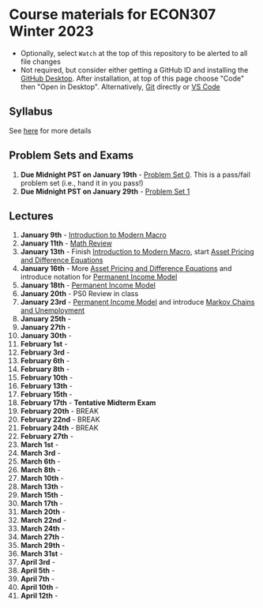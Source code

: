 # Course materials for ECON307 Winter 2023
- Optionally, select `Watch` at the top of this repository to be alerted to all file changes
- Not required, but consider either getting a GitHub ID and installing the [GitHub Desktop](https://desktop.github.com/).  After installation, at top of this page choose "Code" then "Open in Desktop".  Alternatively, [Git](https://git-scm.com/downloads) directly or [VS Code](https://docs.microsoft.com/en-us/azure/developer/javascript/how-to/with-visual-studio-code/clone-github-repository?tabs=create-repo-command-palette%2Cinitialize-repo-activity-bar%2Ccreate-branch-command-palette%2Ccommit-changes-command-palette%2Cpush-command-palette)

## Syllabus
See [here](syllabus.md) for more details

## Problem Sets and Exams

1. **Due Midnight PST on January 19th** - [Problem Set 0](/problem_sets/problem_set_0.pdf). This is a pass/fail problem set (i.e., hand it in you pass!)
2. **Due Midnight PST on January 29th** - [Problem Set 1](/problem_sets/problem_set_1.pdf)

<!--
1. **Due Midnight PST on January 30th** - [Problem Set 1](/problem_sets/problem_set_1.pdf)
2. **Due Midnight PST on February 8th** - [Problem Set 2](/problem_sets/problem_set_2.pdf)
3. **Due Midnight PST on February 15th** - [Problem Set 3](/problem_sets/problem_set_3.pdf)
4. [Midterm Practice Problems](/problem_sets/midterm_practice_problems.pdf)
5. **February 18th** - Midterm Exam 12:15-2:15 in IONA 167
6. **Due Midnight PST on March 13th** - [Problem Set 4](/problem_sets/problem_set_4.pdf)
7. **Due Midnight PST on March 27th** - [Problem Set 5](/problem_sets/problem_set_5.pdf)
8. **Due Midnight PST on April 10th** - [Problem Set 6](/problem_sets/problem_set_6.pdf).  Grading is pass/fail on this one.
9.  [Final Practice Problems](/problem_sets/final_practice_problems.pdf)
-->

## Lectures
1. **January 9th** - [Introduction to Modern Macro](/lecture_notes/intro_to_modern_macro.pdf)
2. **January 11th** - [Math Review](/lecture_notes/math_review.pdf)
3. **January 13th** - Finish [Introduction to Modern Macro](/lecture_notes/intro_to_modern_macro.pdf), start [Asset Pricing and Difference Equations](/lecture_notes/asset_pricing_difference_equations.pdf)
4. **January 16th** - More [Asset Pricing and Difference Equations](/lecture_notes/asset_pricing_difference_equations.pdf) and introduce notation for [Permanent Income Model](/lecture_notes/permanent_income.pdf)
5. **January 18th** -  [Permanent Income Model](/lecture_notes/permanent_income.pdf)
6. **January 20th** - PS0 Review in class
7. **January 23rd** - [Permanent Income Model](/lecture_notes/permanent_income.pdf) and introduce  [Markov Chains and Unemployment](/lecture_notes/markov_chains_unemployment.pdf)
8. **January 25th** -
9. **January 27th** -
10. **January 30th** -
11. **February 1st** -
12. **February 3rd** -
13. **February 6th** -
14. **February 8th** -
15. **February 10th** -
16. **February 13th** -
17. **February 15th** - 
18. **February 17th** - **Tentative Midterm Exam**
19. **February 20th** - BREAK
20. **February 22nd** - BREAK
21. **February 24th** - BREAK
22. **February 27th** - 
23. **March 1st** -
24. **March 3rd** -
25. **March 6th** -
26. **March 8th** -
27. **March 10th** -
28. **March 13th** -
29. **March 15th** -
30. **March 17th** -
31. **March 20th** -
32. **March 22nd** -
33. **March 24th** -
34. **March 27th** -
35. **March 29th** -
36. **March 31st** -
37. **April 3rd** -
38. **April 5th** -
39. **April 7th** -
40. **April 10th** -
41. **April 12th** -

<!--
1. **January 10th** - [Introduction to Modern Macro](/lecture_notes/intro_to_modern_macro.pdf)
2. **January 12th** - [Math Review](/lecture_notes/math_review.pdf)
3. **January 14th** - Finish [Introduction to Modern Macro](/lecture_notes/intro_to_modern_macro.pdf), start [Asset Pricing and Difference Equations](/lecture_notes/asset_pricing_difference_equations.pdf)
4. **January 17th** - More [Asset Pricing and Difference Equations](/lecture_notes/asset_pricing_difference_equations.pdf) and potentially start [Permanent Income Model](/lecture_notes/permanent_income.pdf)
5. **January 19th** - [Permanent Income Model](/lecture_notes/permanent_income.pdf)
6. **January 21th** - PS0 Review in class
7. **January 24th** - [Permanent Income Model](/lecture_notes/permanent_income.pdf)
8. **January 26th** - [Permanent Income Model](/lecture_notes/permanent_income.pdf) 
9. **January 28th** - Review last part of [Permanent Income Model](/lecture_notes/permanent_income.pdf) and start [Markov Chains and Unemployment](/lecture_notes/markov_chains_unemployment.pdf)
10. **January 31st** - PS1 Review in class
11. **February 2nd** - [Markov Chains and Unemployment](/lecture_notes/markov_chains_unemployment.pdf)
12. **February 4th** - [Stochastic Asset Pricing](/lecture_notes/stochastic_asset_pricing.pdf)
13. **February 7th** - **BACK IN PERSON** [Stochastic Asset Pricing](/lecture_notes/stochastic_asset_pricing.pdf)
14. **February 9th** -  [Stochastic Asset Pricing](/lecture_notes/stochastic_asset_pricing.pdf)
15. **February 11th** - PS2 Review in class
16. **February 14th** - [Stochastic Asset Pricing](/lecture_notes/stochastic_asset_pricing.pdf)
17. **February 16th** - PS3 and Midterm Practice Problems ([Midterm Practice Problems](/problem_sets/midterm_practice_problems.pdf)) Review Session
18. **February 18th** - Midterm Exam 12:15-2:15 in IONA 167
19. **February 21st** - Break
20. **February 23rd** - Break
21. **February 25th** - Break
22. **February 28th** - [Stochastic Permanent Income Model](/lecture_notes/stochastic_permanent_income.pdf)
23. **March 2nd** - [Stochastic Permanent Income Model](/lecture_notes/stochastic_permanent_income.pdf)
24. **March 4th** - Finish [Stochastic Permanent Income Model](/lecture_notes/stochastic_permanent_income.pdf) and start [Incomplete Markets](/lecture_notes/no_borrowing_dynamic_programming.pdf)
25. **March 7th** - [Incomplete Markets](/lecture_notes/no_borrowing_dynamic_programming.pdf)
26. **March 9th** - Finish [Incomplete Markets](/lecture_notes/no_borrowing_dynamic_programming.pdf) and do [Search](/lecture_notes/search.pdf)
27. **March 11th** - [Search](/lecture_notes/search.pdf)
28. **March 14th** - PS4 Review in class
29. **March 16th** - [General Equilibrium](/lecture_notes/general_equilibrium.pdf)
30. **March 18th** - [General Equilibrium](/lecture_notes/general_equilibrium.pdf)
31. **March 21st** - [General Equilibrium](/lecture_notes/general_equilibrium.pdf) and [Interest Rates](/lecture_notes/interest_rates.pdf)
32. **March 23rd** - [Interest Rates](/lecture_notes/interest_rates.pdf)
33. **March 25th** -  [Interest Rates](/lecture_notes/interest_rates.pdf)
34. **March 28th** - PS5 Review in class
35. **March 30th** - [Growth](/lecture_notes/growth.pdf)
36. **April 1st** -  [Growth](/lecture_notes/growth.pdf)
37. **April 4th** -  [Growth](/lecture_notes/growth.pdf) and [Growth and Fiscal Policy](/lecture_notes/growth_fiscal_policy.pdf)
38. **April 6th** -  [Growth and Fiscal Policy](/lecture_notes/growth_fiscal_policy.pdf)
39. **April 8th** - [Growth and Fiscal Policy](/lecture_notes/growth_fiscal_policy.pdf) and partial review of PS6
<!--
1.  **March 10th** - PS3 Review
2.  **March 12th** - [Incomplete Markets](/lecture_notes/no_borrowing_dynamic_programming.pdf) and start [Search](/lecture_notes/search.pdf)
3.  **March 15th** - [Search](/lecture_notes/search.pdf)
4.  **March 17th** -  [Search](/lecture_notes/search.pdf)
5.  **March 19th** - PS4 Review
6.  **March 22nd** - **Midterm #2**
7.  **March 24th** - [General Equilibrium](/lecture_notes/general_equilibrium.pdf)
8.  **March 26th** - [General Equilibrium](/lecture_notes/general_equilibrium.pdf)
9.  **March 29th** - [Interest Rates](/lecture_notes/interest_rates.pdf)
10. **March 31st** - Midterm Review
11. **April 7th** - [Interest Rates](/lecture_notes/interest_rates.pdf)
12. **April 9th** - [Interest Rates](/lecture_notes/interest_rates.pdf) and [Growth](/lecture_notes/growth.pdf)
13. **April 12th** - [Growth](/lecture_notes/growth.pdf)
14. **April 14th** - [Growth](/lecture_notes/growth.pdf) and maybe [Growth and Fiscal Policy](/lecture_notes/growth_fiscal_policy.pdf)
-->